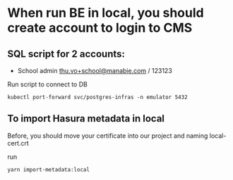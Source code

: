 # When run BE in local, you should create account to login to CMS

## SQL script for 2 accounts:

-   School admin thu.vo+school@manabie.com / 123123

Run script to connect to DB

```
kubectl port-forward svc/postgres-infras -n emulator 5432
```

## To import Hasura metadata in local

Before, you should move your certificate into our project and naming local-cert.crt

run

```
yarn import-metadata:local
```
